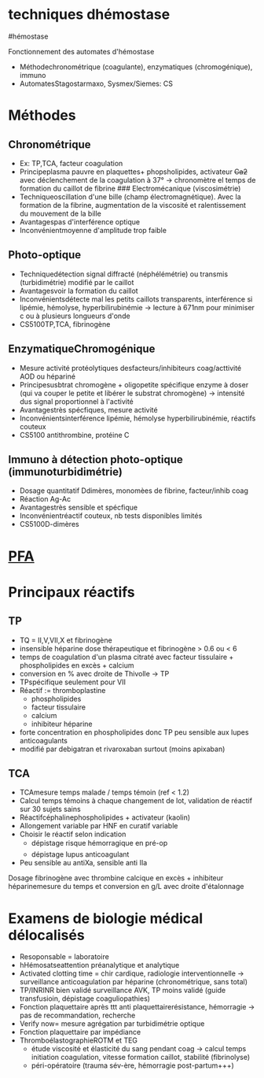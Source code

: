 # techniques dhémostase
#hémostase 


Fonctionnement des automates d'hémostase 

- Méthodechronométrique (coagulante), enzymatiques (chromogénique), immuno 
- AutomatesStagostarmaxo, Sysmex/Siemes: CS 


# Méthodes



## Chronométrique


- Ex: TP,TCA, facteur coagulation 
- Principeplasma pauvre en plaquettes+ phopsholipides, activateur ~~Ca2~~ avec déclenchement de la coagulation à 37° -> chronomètre el temps de formation du caillot de fibrine ### Electromécanique (viscosimétrie) 
- Techniqueoscillation d'une bille (champ électromagnétique). Avec la formation de la fibrine, augmentation de la viscosité et ralentissement du mouvement de la bille 
- Avantagespas d'interférence optique 
- Inconvénientmoyenne d'amplitude trop faible 


## Photo-optique


- Techniquedétection signal diffracté (néphélémétrie) ou transmis (turbidimétrie) modifié par le caillot 
- Avantagesvoir la formation du caillot 
- Inconvénientsdétecte mal les petits caillots transparents, interférence si lipémie, hémolyse, hyperbilirubinémie -> lecture à 671nm pour minimiser c ou à plusieurs longueurs d'onde 
- CS5100TP,TCA, fibrinogène 


## EnzymatiqueChromogénique


- Mesure activité protéolytiques desfacteurs/inhibiteurs coag/acttivité AOD ou hépariné 
- Principesusbtrat chromogène + oligopetite spécifique enzyme à doser (qui va couper le petite et libérer le substrat chromogène) -> intensité dus signal proportionnel à l'activité 
- Avantagestrès spécfiques, mesure activité 
- Inconvénientsinterférence lipémie, hémolyse hyperbilirubinémie, réactifs couteux 
- CS5100 antithrombine, protéine C 


## Immuno à détection photo-optique (immunoturbidimétrie)


- Dosage quantitatif Ddimères, monomèes de fibrine, facteur/inhib coag 
- Réaction Ag-Ac 
- Avantagestrès sensible et spécfique 
- Inconvénientréactif couteux, nb tests disponibles limités 
- CS5100D-dimères 


# [PFA](#pfanorgmd)



# Principaux réactifs



## TP


- TQ = II,V,VII,X et fibrinogène 
- insensible héparine dose thérapeutique et fibrinogène > 0.6 ou < 6 
- temps de coagulation d'un plasma citraté avec facteur tissulaire + phospholipides en excès + calcium 
- conversion en % avec droite de Thivolle -> TP 
- TPspécifique seulement pour VII 
- Réactif := thromboplastine 
    - phospholipides 
    - facteur tissulaire 
    - calcium 
    - inhibiteur héparine 
- forte concentration en phospholipides donc TP peu sensible aux lupes
  anticoagulants 
- modifié par debigatran et rivaroxaban surtout (moins apixaban) 


## TCA


- TCAmesure temps malade / temps témoin (ref < 1.2) 
- Calcul temps témoins à chaque changement de lot, validation de réactif sur 30 sujets sains 
- Réactifcéphalinephospholipides + activateur (kaolin) 
- Allongement variable par HNF en curatif variable 
- Choisir le réactif selon indication
    - dépistage risque hémorragique en pré-op 
    - dépistage lupus anticoagulant 
- Peu sensible au antiXa, sensible anti IIa 

Dosage fibrinogène avec thrombine calcique en excès + inhibiteur
héparinemesure du temps et conversion en g/L avec droite d'étalonnage 


# Examens de biologie médical délocalisés


- Resoponsable = laboratoire 
- hHémosatseattention préanalytique et analytique 
- Activated clotting time = chir cardique, radiologie interventionnelle
  -> surveillance anticoagulation par héparine (chronométrique, sans
  total) 
- TP/INRINR bien validé surveillance AVK, TP moins validé (guide
  transfusioin, dépistage coaguliopathies) 
- Fonction plaquettaire après ttt anti plaquettairerésistance,
  hémorragie -> pas de recommandation, recherche 
- Verify now= mesure agrégation par turbidimétrie optique 
- Fonction plaquettaire par impédiance 
- ThromboélastographieROTM et TEG 
    - étude viscosité et élasticité du sang pendant coag -> calcul temps
      initiation coagulation, vitesse formation caillot, stabilité
      (fibrinolyse) 
    - péri-opératoire (trauma sév-ère, hémorragie post-partum+++) 

